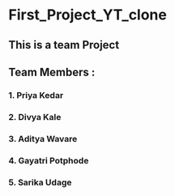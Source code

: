 # First_Project_YT_clone
## This is a team Project
 ## Team Members :
 ### 1. Priya Kedar
 ### 2. Divya Kale
 ### 3. Aditya Wavare
 ### 4. Gayatri Potphode
 ### 5. Sarika Udage